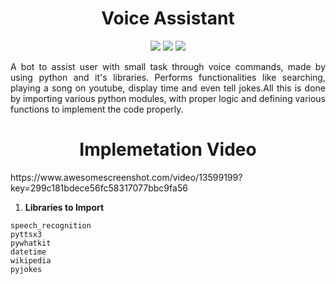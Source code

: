 <h1 align="center">Voice Assistant</h1>
<p align="center">
<img src="https://img.shields.io/badge/Python-FFD43B?style=for-the-badge&logo=python&logoColor=blue" />
<img src="https://img.shields.io/badge/SQLite-07405E?style=for-the-badge&logo=sqlite&logoColor=white" />
<img src="https://img.shields.io/badge/pycharm-143?style=for-the-badge&logo=pycharm&logoColor=black&color=black&labelColor=green" />
</p>

<p  align="justify">
A bot to assist user with small task through voice commands, made by using python and it's libraries. Performs functionalities like searching, playing a song on youtube, display time and even tell jokes.All this is done by importing various python modules, with proper logic and defining various functions to implement the code properly.
</p>

<h1 align="center"> Implemetation Video </h1>
https://www.awesomescreenshot.com/video/13599199?key=299c181bdece56fc58317077bbc9fa56

1. **Libraries to Import**
  ```
  speech_recognition
  pyttsx3
  pywhatkit
  datetime
  wikipedia
  pyjokes
  ```
